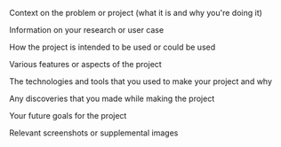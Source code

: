 Context on the problem or project (what it is and why you're doing it)

Information on your research or user case

How the project is intended to be used or could be used

Various features or aspects of the project

The technologies and tools that you used to make your project and why

Any discoveries that you made while making the project

Your future goals for the project

Relevant screenshots or supplemental images
